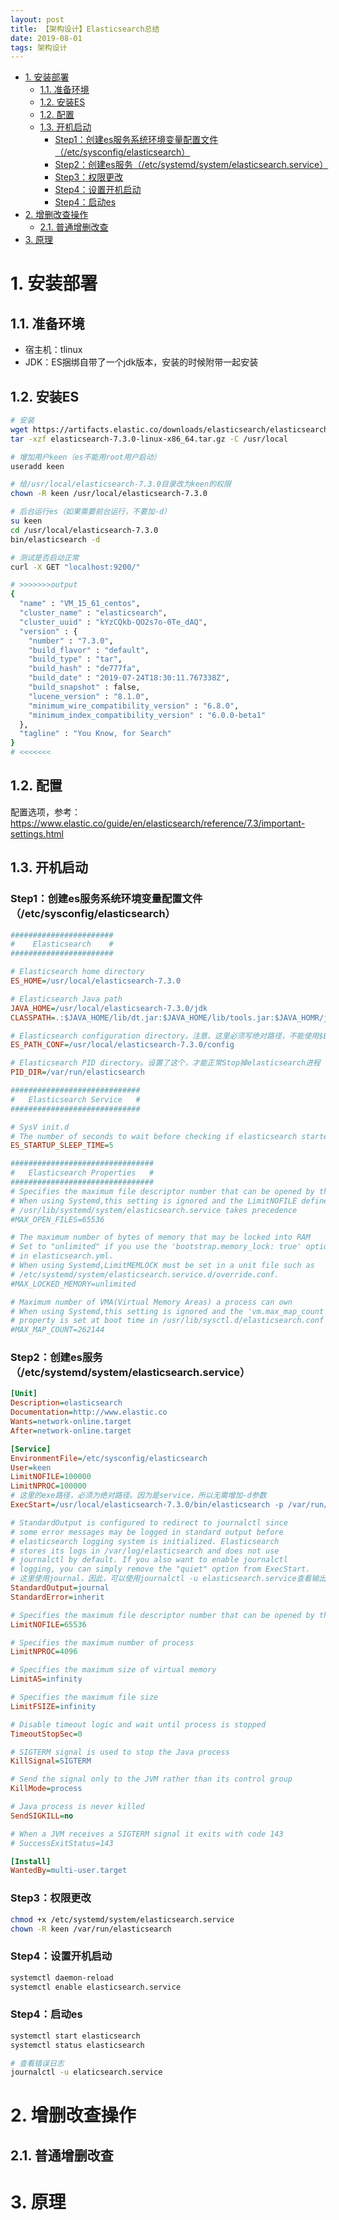 ```yaml
---
layout: post
title: 【架构设计】Elasticsearch总结
date: 2019-08-01
tags: 架构设计
---
```


<!-- TOC -->

- [1. 安装部署](#1-安装部署)
    - [1.1. 准备环境](#11-准备环境)
    - [1.2. 安装ES](#12-安装es)
    - [1.2. 配置](#12-配置)
    - [1.3. 开机启动](#13-开机启动)
        - [Step1：创建es服务系统环境变量配置文件（/etc/sysconfig/elasticsearch）](#step1创建es服务系统环境变量配置文件etcsysconfigelasticsearch)
        - [Step2：创建es服务（/etc/systemd/system/elasticsearch.service）](#step2创建es服务etcsystemdsystemelasticsearchservice)
        - [Step3：权限更改](#step3权限更改)
        - [Step4：设置开机启动](#step4设置开机启动)
        - [Step4：启动es](#step4启动es)
- [2. 增删改查操作](#2-增删改查操作)
    - [2.1. 普通增删改查](#21-普通增删改查)
- [3. 原理](#3-原理)

<!-- /TOC -->

# 1. 安装部署

## 1.1. 准备环境

- 宿主机：tlinux
- JDK：ES捆绑自带了一个jdk版本，安装的时候附带一起安装

## 1.2. 安装ES

```bash
# 安装
wget https://artifacts.elastic.co/downloads/elasticsearch/elasticsearch-7.3.0-linux-x86_64.tar.gz
tar -xzf elasticsearch-7.3.0-linux-x86_64.tar.gz -C /usr/local

# 增加用户keen（es不能用root用户启动）
useradd keen

# 给/usr/local/elasticsearch-7.3.0目录改为keen的权限
chown -R keen /usr/local/elasticsearch-7.3.0

# 后台运行es（如果需要前台运行，不要加-d）
su keen
cd /usr/local/elasticsearch-7.3.0
bin/elasticsearch -d

# 测试是否启动正常
curl -X GET "localhost:9200/"

# >>>>>>>output
{
  "name" : "VM_15_61_centos",
  "cluster_name" : "elasticsearch",
  "cluster_uuid" : "kYzCQkb-QO2s7o-0Te_dAQ",
  "version" : {
    "number" : "7.3.0",
    "build_flavor" : "default",
    "build_type" : "tar",
    "build_hash" : "de777fa",
    "build_date" : "2019-07-24T18:30:11.767338Z",
    "build_snapshot" : false,
    "lucene_version" : "8.1.0",
    "minimum_wire_compatibility_version" : "6.8.0",
    "minimum_index_compatibility_version" : "6.0.0-beta1"
  },
  "tagline" : "You Know, for Search"
}
# <<<<<<<
```

## 1.2. 配置

配置选项，参考：<https://www.elastic.co/guide/en/elasticsearch/reference/7.3/important-settings.html>  

## 1.3. 开机启动

### Step1：创建es服务系统环境变量配置文件（/etc/sysconfig/elasticsearch）

```ini
#######################
#    Elasticsearch    #
#######################

# Elasticsearch home directory
ES_HOME=/usr/local/elasticsearch-7.3.0

# Elasticsearch Java path
JAVA_HOME=/usr/local/elasticsearch-7.3.0/jdk
CLASSPATH=.:$JAVA_HOME/lib/dt.jar:$JAVA_HOME/lib/tools.jar:$JAVA_HOMR/jre/lib

# Elasticsearch configuration directory。注意，这里必须写绝对路径，不能使用$ES_HOME
ES_PATH_CONF=/usr/local/elasticsearch-7.3.0/config

# Elasticsearch PID directory。设置了这个，才能正常Stop掉elasticsearch进程
PID_DIR=/var/run/elasticsearch

#############################
#   Elasticsearch Service   #
#############################

# SysV init.d
# The number of seconds to wait before checking if elasticsearch started successfully as a daemon process
ES_STARTUP_SLEEP_TIME=5

################################
#   Elasticsearch Properties   #
################################
# Specifies the maximum file descriptor number that can be opened by this process
# When using Systemd,this setting is ignored and the LimitNOFILE defined in
# /usr/lib/systemd/system/elasticsearch.service takes precedence
#MAX_OPEN_FILES=65536

# The maximum number of bytes of memory that may be locked into RAM
# Set to "unlimited" if you use the 'bootstrap.memory_lock: true' option
# in elasticsearch.yml.
# When using Systemd,LimitMEMLOCK must be set in a unit file such as
# /etc/systemd/system/elasticsearch.service.d/override.conf.
#MAX_LOCKED_MEMORY=unlimited

# Maximum number of VMA(Virtual Memory Areas) a process can own
# When using Systemd,this setting is ignored and the 'vm.max_map_count'
# property is set at boot time in /usr/lib/sysctl.d/elasticsearch.conf
#MAX_MAP_COUNT=262144
```

### Step2：创建es服务（/etc/systemd/system/elasticsearch.service）

```ini
[Unit]
Description=elasticsearch
Documentation=http://www.elastic.co
Wants=network-online.target
After=network-online.target

[Service]
EnvironmentFile=/etc/sysconfig/elasticsearch
User=keen
LimitNOFILE=100000
LimitNPROC=100000
# 这里的exe路径，必须为绝对路径。因为是service，所以无需增加-d参数
ExecStart=/usr/local/elasticsearch-7.3.0/bin/elasticsearch -p /var/run/elasticsearch/elasticsearch.pid

# StandardOutput is configured to redirect to journalctl since
# some error messages may be logged in standard output before
# elasticsearch logging system is initialized. Elasticsearch
# stores its logs in /var/log/elasticsearch and does not use
# journalctl by default. If you also want to enable journalctl
# logging, you can simply remove the "quiet" option from ExecStart.
# 这里使用journal，因此，可以使用journalctl -u elasticsearch.service查看输出日志
StandardOutput=journal
StandardError=inherit

# Specifies the maximum file descriptor number that can be opened by this process
LimitNOFILE=65536

# Specifies the maximum number of process
LimitNPROC=4096

# Specifies the maximum size of virtual memory
LimitAS=infinity

# Specifies the maximum file size
LimitFSIZE=infinity

# Disable timeout logic and wait until process is stopped
TimeoutStopSec=0

# SIGTERM signal is used to stop the Java process
KillSignal=SIGTERM

# Send the signal only to the JVM rather than its control group
KillMode=process

# Java process is never killed
SendSIGKILL=no

# When a JVM receives a SIGTERM signal it exits with code 143
# SuccessExitStatus=143

[Install]
WantedBy=multi-user.target
```

### Step3：权限更改

```bash
chmod +x /etc/systemd/system/elasticsearch.service
chown -R keen /var/run/elasticsearch
```

### Step4：设置开机启动

```bash
systemctl daemon-reload
systemctl enable elasticsearch.service
```

### Step4：启动es

```bash
systemctl start elasticsearch
systemctl status elasticsearch

# 查看错误日志
journalctl -u elaticsearch.service
```

# 2. 增删改查操作

## 2.1. 普通增删改查



# 3. 原理

